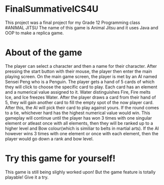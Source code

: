 # FinalSummativeICS4U
This project was a final project for my Grade 12 Programming class
#ANIMAL JITSU
The name of this game is Animal Jitsu and it uses Java and OOP to make a replica game.
# About of the game
The player can select a character and then a name for their character. After pressing the start button with their mouse, the player then enter the main playing screen.
On the main game screen, the player is met by an AI named Sensei Peng who is a Penguin. The player gets a hand of 5 cards of which they will click to choose the specific card to play. Each card has an element and a numerical value assigned to it. Water distinguishes Fire, Fire melts Ice, and Ice freezes Water. After the player draws a card from their hand of 5, they will gain another card to fill the empty spot of the now player card. After this, the AI will pick their card to play against yours. If the round comes to a tie, whichever hard has the highest numerical value would win. This gameplay will continue until the player has won 3 times with one singular element or atleast once with all elements, then they will be ranked up to a higher level and Bow colour(which is similiar to belts in martial arts). If the AI however wins 3 times with one element or once with each element, then the player would go down a rank and bow level.
# Try this game for yourself!
This game is still being slighly worked upon! But the game feature is totally playable! Give it a try.
